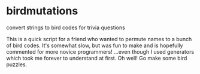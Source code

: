 # birdmutations
convert strings to bird codes for trivia questions

This is a quick script for a friend who wanted to permute names to a bunch of bird codes.
It's somewhat slow, but was fun to make and is hopefully commented for more novice programmers! ...even though I used generators which took me forever to understand at first. Oh well! Go make some bird puzzles.
